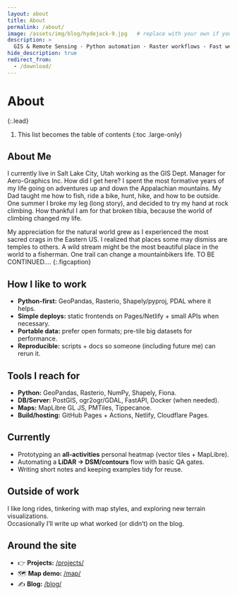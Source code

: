 ```yaml
---
layout: about
title: About
permalink: /about/
image: /assets/img/blog/hydejack-9.jpg   # replace with your own if you like
description: >
  GIS & Remote Sensing · Python automation · Raster workflows · Fast web maps.
hide_description: true
redirect_from:
  - /download/
---
```


# About

{:.lead}

1. This list becomes the table of contents
{:toc .large-only}

## About Me

I currently live in Salt Lake City, Utah working as the GIS Dept. Manager for Aero-Graphics Inc.
How did I get here?
I spent the most formative years of my life going on adventures up and down the Appalachian mountains. My Dad taught me how to fish, ride a bike, hunt, hike, and how to be outside. 
One summer I broke my leg (long story), and decided to try my hand at rock climbing. How thankful I am for that broken tibia, because the world of climbing changed my life. 

My appreciation for the natural world grew as I experienced the most sacred crags in the Eastern US. I realized that places some may dismiss are temples to others. A wild stream might be the most beautiful place in the world to a fisherman. One trail can change a mountainbikers life. TO BE CONTINUED....
{:.figcaption}

## How I like to work

- **Python-first:** GeoPandas, Rasterio, Shapely/pyproj, PDAL where it helps.
- **Simple deploys:** static frontends on Pages/Netlify + small APIs when necessary.
- **Portable data:** prefer open formats; pre-tile big datasets for performance.
- **Reproducible:** scripts + docs so someone (including future me) can rerun it.

## Tools I reach for

- **Python:** GeoPandas, Rasterio, NumPy, Shapely, Fiona.
- **DB/Server:** PostGIS, ogr2ogr/GDAL, FastAPI, Docker (when needed).
- **Maps:** MapLibre GL JS, PMTiles, Tippecanoe.
- **Build/hosting:** GitHub Pages + Actions, Netlify, Cloudflare Pages.

## Currently

- Prototyping an **all-activities** personal heatmap (vector tiles + MapLibre).
- Automating a **LiDAR → DSM/contours** flow with basic QA gates.
- Writing short notes and keeping examples tidy for reuse.

## Outside of work

I like long rides, tinkering with map styles, and exploring new terrain visualizations.  
Occasionally I’ll write up what worked (or didn’t) on the blog.

## Around the site

- 👉 **Projects:** [/projects/](/projects/)  
- 🗺️ **Map demo:** [/map/](/map/)  
- ✍️ **Blog:** [/blog/](/blog/)

